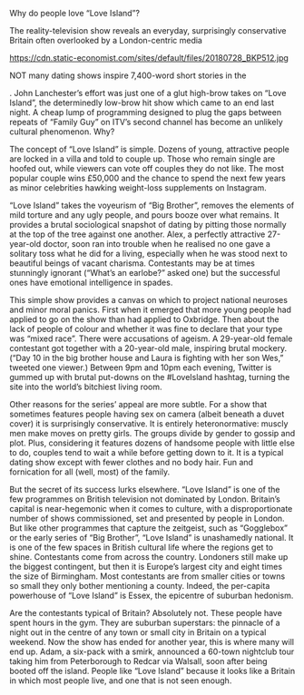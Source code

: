Why do people love “Love Island”?

The reality-television show reveals an everyday, surprisingly conservative Britain often overlooked by a London-centric media

https://cdn.static-economist.com/sites/default/files/20180728_BKP512.jpg

NOT many dating shows inspire 7,400-word short stories in the 

. John Lanchester’s effort was just one of a glut high-brow takes on “Love Island”, the determinedly low-brow hit show which came to an end last night. A cheap lump of programming designed to plug the gaps between repeats of “Family Guy” on ITV’s second channel has become an unlikely cultural phenomenon. Why?

The concept of “Love Island” is simple. Dozens of young, attractive people are locked in a villa and told to couple up. Those who remain single are hoofed out, while viewers can vote off couples they do not like. The most popular couple wins £50,000 and the chance to spend the next few years as minor celebrities hawking weight-loss supplements on Instagram.

“Love Island” takes the voyeurism of “Big Brother”, removes the elements of mild torture and any ugly people, and pours booze over what remains. It provides a brutal sociological snapshot of dating by pitting those normally at the top of the tree against one another. Alex, a perfectly attractive 27-year-old doctor, soon ran into trouble when he realised no one gave a solitary toss what he did for a living, especially when he was stood next to beautiful beings of vacant charisma. Contestants may be at times stunningly ignorant (“What’s an earlobe?” asked one) but the successful ones have emotional intelligence in spades.

This simple show provides a canvas on which to project national neuroses and minor moral panics. First when it emerged that more young people had applied to go on the show than had applied to Oxbridge. Then about the lack of people of colour and whether it was fine to declare that your type was “mixed race”. There were accusations of ageism. A 29-year-old female contestant got together with a 20-year-old male, inspiring brutal mockery. (“Day 10 in the big brother house and Laura is fighting with her son Wes,” tweeted one viewer.) Between 9pm and 10pm each evening, Twitter is gummed up with brutal put-downs on the #LoveIsland hashtag, turning the site into the world’s bitchiest living room.

Other reasons for the series’ appeal are more subtle. For a show that sometimes features people having sex on camera (albeit beneath a duvet cover) it is surprisingly conservative. It is entirely heteronormative: muscly men make moves on pretty girls. The groups divide by gender to gossip and plot. Plus, considering it features dozens of handsome people with little else to do, couples tend to wait a while before getting down to it. It is a typical dating show except with fewer clothes and no body hair. Fun and fornication for all (well, most) of the family.

But the secret of its success lurks elsewhere. “Love Island” is one of the few programmes on British television not dominated by London. Britain’s capital is near-hegemonic when it comes to culture, with a disproportionate number of shows commissioned, set and presented by people in London. But like other programmes that capture the zeitgeist, such as “Gogglebox” or the early series of “Big Brother”, “Love Island” is unashamedly national. It is one of the few spaces in British cultural life where the regions get to shine. Contestants come from across the country. Londoners still make up the biggest contingent, but then it is Europe’s largest city and eight times the size of Birmingham. Most contestants are from smaller cities or towns so small they only bother mentioning a county. Indeed, the per-capita powerhouse of “Love Island” is Essex, the epicentre of suburban hedonism.

Are the contestants typical of Britain? Absolutely not. These people have spent hours in the gym. They are suburban superstars: the pinnacle of a night out in the centre of any town or small city in Britain on a typical weekend. Now the show has ended for another year, this is where many will end up. Adam, a six-pack with a smirk, announced a 60-town nightclub tour taking him from Peterborough to Redcar via Walsall, soon after being booted off the island. People like “Love Island” because it looks like a Britain in which most people live, and one that is not seen enough.